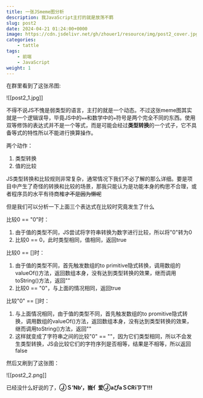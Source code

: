 ```yaml
---
title: 一张JSmeme图分析
description: 我JavaScript主打的就是放荡不羁
slug: post2
date: 2024-04-21 01:24:00+0000
image: https://cdn.jsdelivr.net/gh/zhouer1/resource/img/post2_cover.jpg
categories:
    - tattle
tags:
    - 前端
    - JavaScript
weight: 1
---
```


在群里看到了这张吊图:

![[post2_1.jpg]]

不得不说JS不愧是弱类型的语言，主打的就是一个动态。不过这张meme图其实就是一个逻辑误导，毕竟JS中的`==`和数学中的`=`符号是两个完全不同的东西。使用双等修饰的表达式并不是一个等式，而是可能会经过**类型转换**的一个式子，它不具备等式的特性所以不能进行换算操作。

两个动作：
1. 类型转换
2. 值的比较

JS类型转换和比较规则非常复杂，通常情况下我们不必了解的那么详细。要是项目中产生了奇怪的转换和比较的场景，那我只能认为是功能本身的构思不合理，或者程序员的水平有待商榷~~才不是因为懒呢~~

但是我们可以分析一下上面三个表达式在比较时究竟发生了什么

比较0 == "0"时：

1. 由于值的类型不同，JS尝试将字符串转换为数字进行比较，所以将"0"转为0
2. 比较0 == 0，此时类型相同，值相同，返回true

比较0 == []时：

1. 由于值的类型不同，首先触发数组的to primitive隐式转换，调用数组的valueOf()方法，返回数组本身，没有达到类型转换的效果，继而调用toString()方法，返回""
2. 比较0 == "0"，与上面的情况相同，返回true

比较"0" == []时：

1. 与上面情况相同，由于值的类型不同，首先触发数组的to promitive隐式转换，调用数组的valueOf()方法，返回数组本身，没有达到类型转换的效果，继而调用toString()方法，返回""
2. 这样就变成了字符串之间的比较"0" == ""，因为它们类型相同，所以不会发生类型转换，JS会比较它们的字符序列是否相等，结果是不相等，所以返回false

然后又刷到了这张图：

![[post2_2.png]]

已经没什么好说的了，**ⒿＳ’Nb‘，峩亻爱ⒿаぴаＳСRīㄗㄒ!!!**
